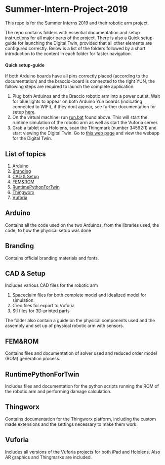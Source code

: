 # Summer-Intern-Project-2019
This repo is for the Summer Interns 2019 and their robotic arm project.

The repo contains folders with essential documentation and setup instructions for all major parts of the project.
There is also a Quick setup-guide for launching the Digital Twin, provided that all other elements are configured correctly.
Below is a list of the folders followed by a short introduction to the content in each folder for faster navigation.

#### Quick setup-guide
If both Arduino boards have all pins correctly placed (according to the documentation) and the braccio-board is connected to the right YUN, the following steps are required to launch the complete application

1. Plug both Arduinos and the Braccio robotic arm into a power outlet. Wait for blue lights to appear on both Arduino Yún boards (indicating connected to WIFI), if they dont appear, see further documentation for setup [here](https://github.com/EDRoMedeso/Summer-Intern-Project-2019/tree/master/Arduino).
2. On the virtual machine; run [run.bat](https://github.com/EDRoMedeso/Summer-Intern-Project-2019/tree/master) found above. This will start the runtime simulation of the robotic arm as well as start the Vuforia server.
3.  Grab a tablet or a Hololens, scan the Thingmark (number 34592:1) and start viewing the Digital Twin.  Go to [this web page](http://40.115.24.34:8080/Thingworx/Runtime/index.html#mashup=mockup_v3&forceClose=true&__fromNextGen=7d195fde-35e2-4e1c-8932-2aaecc90e408) and view the webapp for the Digital Twin.

## List of topics
1. [Arduino](#of1)
2. [Branding](#of2)
3. [CAD & Setup](#of3)
4. [FEM&ROM](#of4)
5. [RuntimePythonForTwin](#of5)
6. [Thingworx](#of6)
7. [Vuforia](#of7)

<a name="of1"></a>
## Arduino
Contains all the code used on the two Arduinos, from the libraries used, the code, to how the physical setup was done

<a name="of2"></a>
## Branding
Contains official branding materials and fonts.
<a name="of3"></a>
## CAD & Setup
Includes various CAD files for the robotic arm
1. Spaceclaim files for both complete model and idealized model for simulation.
2. Creo files for export to Vuforia
3. Stl files for 3D-printed parts


The folder also contain a guide on the physical components used and the assembly and set up of physical robotic arm with sensors. 

<a name="of4"></a>
## FEM&ROM
Contains files and documentation of solver used and reduced order model (ROM) generation process.

<a name="of5"></a>
## RuntimePythonForTwin
Includes files and documentation for the python scripts running the ROM of the robotic arm and performing damage calculation.

<a name="of6"></a>
## Thingworx
Contains documentation for the Thingworx platform, including the custom made extensions and the settings necessary to make them work.

<a name="of7"></a>
## Vuforia
Includes all versions of the Vuforia projects for both iPad and Hololens. Also AR graphics and Thingmarks are included. 
